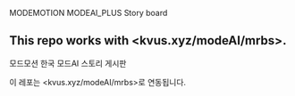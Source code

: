 MODEMOTION
MODEAI_PLUS Story board

This repo works with <kvus.xyz/modeAI/mrbs>.
----------------------------------------------
모드모션 한국
모드AI 스토리 게시판

이 레포는 <kvus.xyz/modeAI/mrbs>로 연동됩니다.
